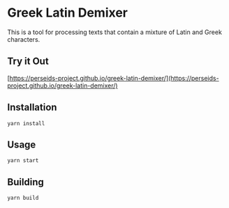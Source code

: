 Greek Latin Demixer
===================

This is a tool for processing texts that contain a mixture of Latin and Greek characters.

Try it Out
----------

[https://perseids-project.github.io/greek-latin-demixer/](https://perseids-project.github.io/greek-latin-demixer/)

Installation
------------

`yarn install`

Usage
-----

`yarn start`

Building
--------

`yarn build`
